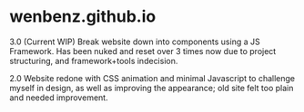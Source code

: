 # wenbenz.github.io

3.0 (Current WIP)
Break website down into components using a JS Framework. Has been nuked and reset over 3 times now due to project structuring, and framework+tools indecision.

2.0
Website redone with CSS animation and minimal Javascript to challenge myself in design, as well as improving the appearance; old site felt too plain and needed improvement.
